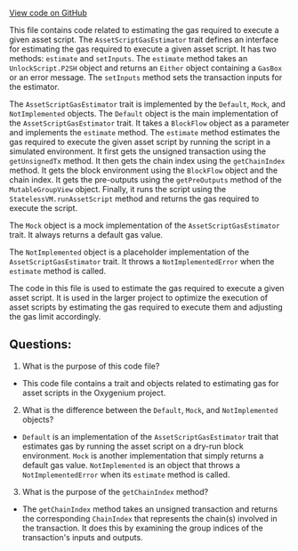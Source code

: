 [View code on GitHub](https://github.com/oxygenium/oxygenium/flow/src/main/scala/org/oxygenium/flow/gasestimation/AssetScriptGasEstimator.scala)

This file contains code related to estimating the gas required to execute a given asset script. The `AssetScriptGasEstimator` trait defines an interface for estimating the gas required to execute a given asset script. It has two methods: `estimate` and `setInputs`. The `estimate` method takes an `UnlockScript.P2SH` object and returns an `Either` object containing a `GasBox` or an error message. The `setInputs` method sets the transaction inputs for the estimator.

The `AssetScriptGasEstimator` trait is implemented by the `Default`, `Mock`, and `NotImplemented` objects. The `Default` object is the main implementation of the `AssetScriptGasEstimator` trait. It takes a `BlockFlow` object as a parameter and implements the `estimate` method. The `estimate` method estimates the gas required to execute the given asset script by running the script in a simulated environment. It first gets the unsigned transaction using the `getUnsignedTx` method. It then gets the chain index using the `getChainIndex` method. It gets the block environment using the `BlockFlow` object and the chain index. It gets the pre-outputs using the `getPreOutputs` method of the `MutableGroupView` object. Finally, it runs the script using the `StatelessVM.runAssetScript` method and returns the gas required to execute the script.

The `Mock` object is a mock implementation of the `AssetScriptGasEstimator` trait. It always returns a default gas value.

The `NotImplemented` object is a placeholder implementation of the `AssetScriptGasEstimator` trait. It throws a `NotImplementedError` when the `estimate` method is called.

The code in this file is used to estimate the gas required to execute a given asset script. It is used in the larger project to optimize the execution of asset scripts by estimating the gas required to execute them and adjusting the gas limit accordingly.
## Questions: 
 1. What is the purpose of this code file?
- This code file contains a trait and objects related to estimating gas for asset scripts in the Oxygenium project.

2. What is the difference between the `Default`, `Mock`, and `NotImplemented` objects?
- `Default` is an implementation of the `AssetScriptGasEstimator` trait that estimates gas by running the asset script on a dry-run block environment. `Mock` is another implementation that simply returns a default gas value. `NotImplemented` is an object that throws a `NotImplementedError` when its `estimate` method is called.

3. What is the purpose of the `getChainIndex` method?
- The `getChainIndex` method takes an unsigned transaction and returns the corresponding `ChainIndex` that represents the chain(s) involved in the transaction. It does this by examining the group indices of the transaction's inputs and outputs.